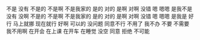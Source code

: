 不是
没有
不是的
不是啊
不是我家的
是的
对的
是啊
对啊
没错
嗯
嗯嗯
是我不是
没有
没啊
不是的
不是啊
不是我家的
是的
对的
是啊
对啊
没错
嗯
嗯嗯
是我是
好
行
马上就挪
现在就行
好啊
可以的
没问题
同意不行
不用了
我不办
不要
不需要
我不用啊
在开会
在上课
在开车
在睡觉
没空
同意
拒绝
不可能
